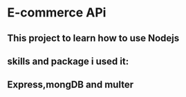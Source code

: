 <h1>E-commerce APi </h1>
<h2>This project to learn how to use Nodejs</h2>
<h2>skills and package i used it:</h2>
<h2>Express,mongDB and multer</h2>
